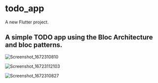 # todo_app

A new Flutter project.

## A simple TODO app using the Bloc Architecture and bloc patterns.

![Screenshot_1672310810](https://user-images.githubusercontent.com/78250384/209940949-b5d4f1cf-94d7-46a4-abb9-5b2d30702464.png)

![Screenshot_16723112103](https://user-images.githubusercontent.com/78250384/209941419-5598683d-c4cc-4631-b0fc-26f354bee526.png)

![Screenshot_1672310827](https://user-images.githubusercontent.com/78250384/209940956-109213ec-cba2-48ca-b887-852eadf9e298.png)
